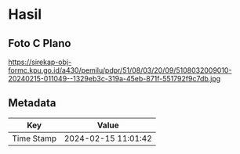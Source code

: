 # Hasil

## Foto C Plano

https://sirekap-obj-formc.kpu.go.id/a430/pemilu/pdpr/51/08/03/20/09/5108032009010-20240215-011049--1329eb3c-319a-45eb-871f-551792f9c7db.jpg


## Metadata

| Key        | Value               |
| ---------- | ------------------- |
| Time Stamp | 2024-02-15 11:01:42 |



